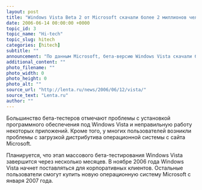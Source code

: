 ```yaml
---
layout: post
title: "Windows Vista Beta 2 от Microsoft скачали более 2 миллионов человек"
date: 2006-06-14 00:00:00 +0000
topic_id: 3
topic_name: "Hi-tech"
topic_slug: hitech
categories: [hitech]
subtitle: ""
announcement: "По данным Microsoft, бета-версию Windows Vista скачали более двух миллионов человек с начала массового тестирования новой операционной системы, пишет NewsFactor Magazine."
additional_content: ""
photo_filename: ""
photo_width: 0
photo_height: 0
photo_alt: ""
source_url: "http://lenta.ru/news/2006/06/12/vista/"
source_text: "Lenta.ru"
author: ""
---
```

Большинство бета-тестеров отмечают проблемы с установкой программного обеспечения под Windows Vista и неправильную работу некоторых приложений. Кроме того, у многих пользователей возникли проблемы с загрузкой дистрибутива операционной системы с сайта Microsoft.

Планируется, что этап массового бета-тестирования Windows Vista завершится через несколько месяцев. В ноябре 2006 года Windows Vista начнет поставляться для корпоративных клиентов. Остальные пользователи смогут купить новую операционную систему Microsoft с января 2007 года.
